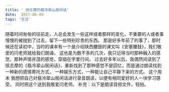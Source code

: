 ```yaml
---
title: ' 徐志摩的翡冷翠山居闲话'
date:  2017-06-09
tags: '生活'
---
```

随着时间匆匆的往前走，人总会发生一些这样或者那样的变化，不重要的人或者事慢慢的被抛到了过去，留下一些特别珍贵的东西。
那是好多年前了的事了，那时候还在读初中，当时的课本有一个是介绍陕西腰鼓的课文叫《安塞腰鼓》，我们敬爱的闫老师就给我们朗诵，
这也是为数不多的几次，我只记得当时那种融入的感觉，那种声情并茂的感觉，穿插在字里行间。
过去好多年以后，我偶然间读到了徐志摩的《翡冷翠山居闲话》，重新找到了那种感觉不是回忆，而是通过朗读找到一种新的感情寄托方式，
一种娱乐方式，一种能让自己平静下来的方式。
这个周末 我想把自己对翡冷翠山居闲话进行录音朗读，以便有相同爱好的人一块学习感受。
同时把这个送到我敬爱闫老师。
补充：以下是朗读音频文件，轻拍。